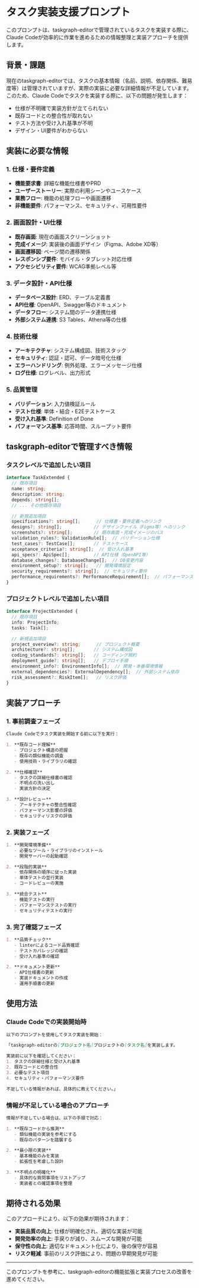 # タスク実装支援プロンプト

このプロンプトは、taskgraph-editorで管理されているタスクを実装する際に、Claude Codeが効率的に作業を進めるための情報整理と実装アプローチを提供します。

## 背景・課題

現在のtaskgraph-editorでは、タスクの基本情報（名前、説明、依存関係、難易度等）は管理されていますが、実際の実装に必要な詳細情報が不足しています。このため、Claude Codeでタスクを実装する際に、以下の問題が発生します：

- 仕様が不明確で実装方針が立てられない
- 既存コードとの整合性が取れない
- テスト方法や受け入れ基準が不明
- デザイン・UI要件がわからない

## 実装に必要な情報

### 1. 仕様・要件定義
- **機能要求書**: 詳細な機能仕様書やPRD
- **ユーザーストーリー**: 実際の利用シーンやユースケース
- **業務フロー**: 機能の処理フローや画面遷移
- **非機能要件**: パフォーマンス、セキュリティ、可用性要件

### 2. 画面設計・UI仕様
- **既存画面**: 現在の画面スクリーンショット
- **完成イメージ**: 実装後の画面デザイン（Figma、Adobe XD等）
- **画面遷移図**: ページ間の遷移関係
- **レスポンシブ要件**: モバイル・タブレット対応仕様
- **アクセシビリティ要件**: WCAG準拠レベル等

### 3. データ設計・API仕様
- **データベース設計**: ERD、テーブル定義書
- **API仕様**: OpenAPI、Swagger等のドキュメント
- **データフロー**: システム間のデータ連携仕様
- **外部システム連携**: S3 Tables、Athena等の仕様

### 4. 技術仕様
- **アーキテクチャ**: システム構成図、技術スタック
- **セキュリティ**: 認証・認可、データ暗号化仕様
- **エラーハンドリング**: 例外処理、エラーメッセージ仕様
- **ログ仕様**: ログレベル、出力形式

### 5. 品質管理
- **バリデーション**: 入力値検証ルール
- **テスト仕様**: 単体・結合・E2Eテストケース
- **受け入れ基準**: Definition of Done
- **パフォーマンス基準**: 応答時間、スループット要件

## taskgraph-editorで管理すべき情報

### タスクレベルで追加したい項目

```typescript
interface TaskExtended {
  // 既存項目
  name: string;
  description: string;
  depends: string[];
  // ... その他既存項目

  // 新規追加項目
  specifications?: string[];      // 仕様書・要件定義へのリンク
  designs?: string[];            // デザインファイル（Figma等）へのリンク
  screenshots?: string[];        // 既存画面・完成イメージのパス
  validation_rules?: ValidationRule[];  // バリデーション仕様
  test_cases?: TestCase[];       // テストケース
  acceptance_criteria?: string[];  // 受け入れ基準
  api_specs?: ApiSpec[];         // API仕様（OpenAPI等）
  database_changes?: DatabaseChange[];  // DB変更内容
  environment_setup?: string[];   // 開発環境設定
  security_requirements?: string[];  // セキュリティ要件
  performance_requirements?: PerformanceRequirement[];  // パフォーマンス要件
}
```

### プロジェクトレベルで追加したい項目

```typescript
interface ProjectExtended {
  // 既存項目
  info: ProjectInfo;
  tasks: Task[];

  // 新規追加項目
  project_overview?: string;      // プロジェクト概要
  architecture?: string[];       // システム構成図
  coding_standards?: string[];   // コーディング規約
  deployment_guide?: string[];   // デプロイ手順
  environment_info?: EnvironmentInfo[];  // 開発・本番環境情報
  external_dependencies?: ExternalDependency[];  // 外部システム依存
  risk_assessment?: RiskItem[];   // リスク評価
}
```

## 実装アプローチ

### 1. 事前調査フェーズ
```markdown
Claude Codeでタスク実装を開始する前に以下を実行：

1. **既存コード理解**
   - プロジェクト構造の把握
   - 既存の類似機能の調査
   - 使用技術・ライブラリの確認

2. **仕様確認**
   - タスクの詳細仕様書の確認
   - 不明点の洗い出し
   - 実装方針の決定

3. **設計レビュー**
   - アーキテクチャの整合性確認
   - パフォーマンス影響の評価
   - セキュリティリスクの評価
```

### 2. 実装フェーズ
```markdown
1. **開発環境準備**
   - 必要なツール・ライブラリのインストール
   - 開発サーバーの起動確認

2. **段階的実装**
   - 依存関係の順序に従った実装
   - 単体テストの並行実装
   - コードレビューの実施

3. **統合テスト**
   - 機能テストの実行
   - パフォーマンステストの実行
   - セキュリティテストの実行
```

### 3. 完了確認フェーズ
```markdown
1. **品質チェック**
   - linterによるコード品質確認
   - テストカバレッジの確認
   - 受け入れ基準の確認

2. **ドキュメント更新**
   - API仕様書の更新
   - 実装ドキュメントの作成
   - 運用手順書の更新
```

## 使用方法

### Claude Codeでの実装開始時

```markdown
以下のプロンプトを使用してタスク実装を開始：

「taskgraph-editorの[プロジェクト名]プロジェクトの[タスク名]を実装します。

実装前に以下を確認してください：
1. タスクの詳細仕様と受け入れ基準
2. 既存コードとの整合性
3. 必要なテスト項目
4. セキュリティ・パフォーマンス要件

不足している情報があれば、具体的に教えてください。」
```

### 情報が不足している場合のアプローチ

```markdown
情報が不足している場合は、以下の手順で対応：

1. **既存コードから推測**
   - 類似機能の実装を参考にする
   - 既存のパターンを踏襲する

2. **最小限の実装**
   - 基本機能のみを実装
   - 拡張性を考慮した設計

3. **不明点の明確化**
   - 具体的な質問事項をリストアップ
   - 実装者との確認事項を整理
```

## 期待される効果

このアプローチにより、以下の効果が期待されます：

- **実装品質の向上**: 仕様が明確化され、適切な実装が可能
- **開発効率の向上**: 手戻りが減り、スムーズな開発が可能
- **保守性の向上**: 適切なドキュメント化により、後の保守が容易
- **リスク軽減**: 事前のリスク評価により、問題の早期発見が可能

---

このプロンプトを参考に、taskgraph-editorの機能拡張と実装プロセスの改善を進めてください。
